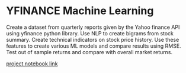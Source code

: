 # YFINANCE Machine Learning
Create a dataset from quarterly reports given by the Yahoo finance API using yfinance python library. Use NLP to create bigrams from stock summary. Create technical indicators on stock price history. Use these features to create various ML models and compare results using RMSE. Test out of sample returns and compare with overall market returns. 

[project notebook link](https://nbviewer.jupyter.org/github/scelmore1/yfinance-data-ml/blob/main/Final%20Report.ipynb)
